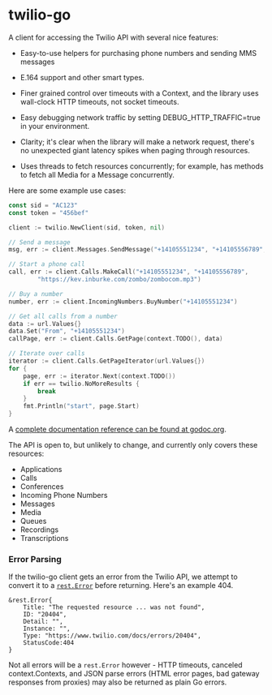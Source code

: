 # twilio-go

A client for accessing the Twilio API with several nice features:

- Easy-to-use helpers for purchasing phone numbers and sending MMS messages

- E.164 support and other smart types.

- Finer grained control over timeouts with a Context, and the library uses
  wall-clock HTTP timeouts, not socket timeouts.

- Easy debugging network traffic by setting DEBUG_HTTP_TRAFFIC=true in your
  environment.

- Clarity; it's clear when the library will make a network request, there's no
  unexpected giant latency spikes when paging through resources.

- Uses threads to fetch resources concurrently; for example, has methods to
fetch all Media for a Message concurrently.

Here are some example use cases:

```go
const sid = "AC123"
const token = "456bef"

client := twilio.NewClient(sid, token, nil)

// Send a message
msg, err := client.Messages.SendMessage("+14105551234", "+14105556789", "Sent via go :) ✓", nil)

// Start a phone call
call, err := client.Calls.MakeCall("+14105551234", "+14105556789",
        "https://kev.inburke.com/zombo/zombocom.mp3")

// Buy a number
number, err := client.IncomingNumbers.BuyNumber("+14105551234")

// Get all calls from a number
data := url.Values{}
data.Set("From", "+14105551234")
callPage, err := client.Calls.GetPage(context.TODO(), data)

// Iterate over calls
iterator := client.Calls.GetPageIterator(url.Values{})
for {
    page, err := iterator.Next(context.TODO())
    if err == twilio.NoMoreResults {
        break
    }
    fmt.Println("start", page.Start)
}
```

A [complete documentation reference can be found at
godoc.org](https://godoc.org/github.com/kevinburke/twilio-go).

The API is open to, but unlikely to change, and currently only covers
these resources:

- Applications
- Calls
- Conferences
- Incoming Phone Numbers
- Messages
- Media
- Queues
- Recordings
- Transcriptions

### Error Parsing

If the twilio-go client gets an error from
the Twilio API, we attempt to convert it to a
[`rest.Error`](https://godoc.org/github.com/kevinburke/rest#Error) before
returning. Here's an example 404.

```
&rest.Error{
    Title: "The requested resource ... was not found",
    ID: "20404",
    Detail: "",
    Instance: "",
    Type: "https://www.twilio.com/docs/errors/20404",
    StatusCode:404
}
```

Not all errors will be a `rest.Error` however - HTTP timeouts, canceled
context.Contexts, and JSON parse errors (HTML error pages, bad gateway
responses from proxies) may also be returned as plain Go errors.
